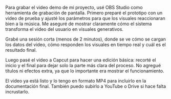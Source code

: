 Para grabar el video demo de mi proyecto, usé OBS Studio como herramienta de grabación de pantalla. Primero preparé el prototipo con un video de prueba y ajusté los parámetros para que los visuales reaccionaran bien a la música. Me aseguré de mostrar claramente cómo el sistema transforma el video del usuario en visuales generativos.

Grabé una sesión corta (menos de 2 minutos), donde se ve cómo se cargan los datos del video, cómo responden los visuales en tiempo real y cuál es el resultado final.

Luego pasé el video a Capcut para hacer una edición básica: recorté el inicio y el final para dejar solo la parte más clara del proceso. No agregué títulos ni efectos extra, ya que lo importante era mostrar el funcionamiento.

El video ya está listo y lo tengo en formato MP4 para incluirlo en la documentación final. También puedo subirlo a YouTube o Drive si hace falta incrustarlo.